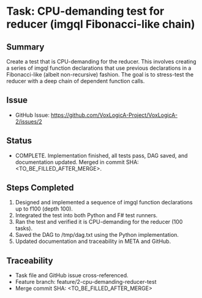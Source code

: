# Task: CPU-demanding test for reducer (imgql Fibonacci-like chain)

## Summary

Create a test that is CPU-demanding for the reducer. This involves creating a series of imgql function declarations that use previous declarations in a Fibonacci-like (albeit non-recursive) fashion. The goal is to stress-test the reducer with a deep chain of dependent function calls.

## Issue

- GitHub Issue: https://github.com/VoxLogicA-Project/VoxLogicA-2/issues/2

## Status

- COMPLETE. Implementation finished, all tests pass, DAG saved, and documentation updated. Merged in commit SHA: <TO_BE_FILLED_AFTER_MERGE>.

## Steps Completed

1. Designed and implemented a sequence of imgql function declarations up to f100 (depth 100).
2. Integrated the test into both Python and F# test runners.
3. Ran the test and verified it is CPU-demanding for the reducer (100 tasks).
4. Saved the DAG to /tmp/dag.txt using the Python implementation.
5. Updated documentation and traceability in META and GitHub.

## Traceability

- Task file and GitHub issue cross-referenced.
- Feature branch: feature/2-cpu-demanding-reducer-test
- Merge commit SHA: <TO_BE_FILLED_AFTER_MERGE>
